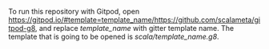 To run this repository with Gitpod, open https://gitpod.io/#template=template_name/https://github.com/scalameta/gitpod-g8,
and replace *template_name* with gitter template name. The template that is going to be opened is *scala/template_name.g8*.